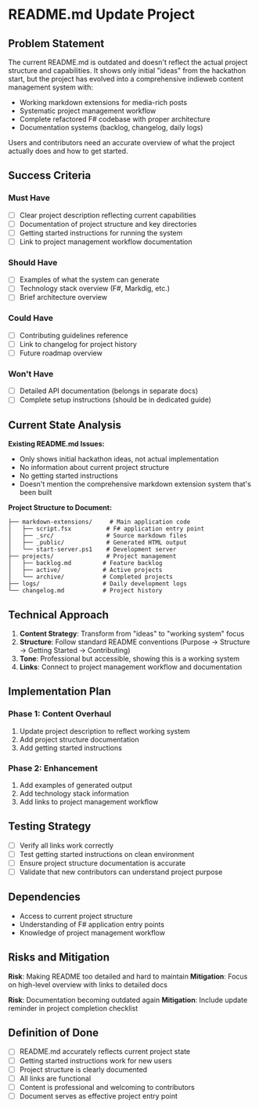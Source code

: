 # README.md Update Project

## Problem Statement

The current README.md is outdated and doesn't reflect the actual project structure and capabilities. It shows only initial "ideas" from the hackathon start, but the project has evolved into a comprehensive indieweb content management system with:

- Working markdown extensions for media-rich posts
- Systematic project management workflow
- Complete refactored F# codebase with proper architecture
- Documentation systems (backlog, changelog, daily logs)

Users and contributors need an accurate overview of what the project actually does and how to get started.

## Success Criteria

### Must Have
- [ ] Clear project description reflecting current capabilities
- [ ] Documentation of project structure and key directories
- [ ] Getting started instructions for running the system
- [ ] Link to project management workflow documentation

### Should Have  
- [ ] Examples of what the system can generate
- [ ] Technology stack overview (F#, Markdig, etc.)
- [ ] Brief architecture overview

### Could Have
- [ ] Contributing guidelines reference
- [ ] Link to changelog for project history
- [ ] Future roadmap overview

### Won't Have
- [ ] Detailed API documentation (belongs in separate docs)
- [ ] Complete setup instructions (should be in dedicated guide)

## Current State Analysis

**Existing README.md Issues:**
- Only shows initial hackathon ideas, not actual implementation
- No information about current project structure
- No getting started instructions
- Doesn't mention the comprehensive markdown extension system that's been built

**Project Structure to Document:**
```
├── markdown-extensions/     # Main application code
│   ├── script.fsx          # F# application entry point
│   ├── _src/               # Source markdown files
│   ├── _public/            # Generated HTML output
│   └── start-server.ps1    # Development server
├── projects/               # Project management
│   ├── backlog.md         # Feature backlog
│   ├── active/            # Active projects
│   └── archive/           # Completed projects
├── logs/                  # Daily development logs
└── changelog.md           # Project history
```

## Technical Approach

1. **Content Strategy**: Transform from "ideas" to "working system" focus
2. **Structure**: Follow standard README conventions (Purpose → Structure → Getting Started → Contributing)
3. **Tone**: Professional but accessible, showing this is a working system
4. **Links**: Connect to project management workflow and documentation

## Implementation Plan

### Phase 1: Content Overhaul
1. Update project description to reflect working system
2. Add project structure documentation
3. Add getting started instructions

### Phase 2: Enhancement
1. Add examples of generated output
2. Add technology stack information
3. Add links to project management workflow

## Testing Strategy

- [ ] Verify all links work correctly
- [ ] Test getting started instructions on clean environment
- [ ] Ensure project structure documentation is accurate
- [ ] Validate that new contributors can understand project purpose

## Dependencies

- Access to current project structure
- Understanding of F# application entry points
- Knowledge of project management workflow

## Risks and Mitigation

**Risk**: Making README too detailed and hard to maintain
**Mitigation**: Focus on high-level overview with links to detailed docs

**Risk**: Documentation becoming outdated again
**Mitigation**: Include update reminder in project completion checklist

## Definition of Done

- [ ] README.md accurately reflects current project state
- [ ] Getting started instructions work for new users
- [ ] Project structure is clearly documented
- [ ] All links are functional
- [ ] Content is professional and welcoming to contributors
- [ ] Document serves as effective project entry point
